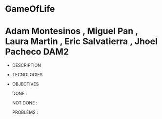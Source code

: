 # GameOfLife
# Adam Montesinos , Miguel Pan , Laura Martin , Eric Salvatierra , Jhoel Pacheco DAM2

- DESCRIPTION 

- TECNOLOGIES

- OBJECTIVES

  DONE :
  
  NOT DONE :
  
  PROBLEMS : 
